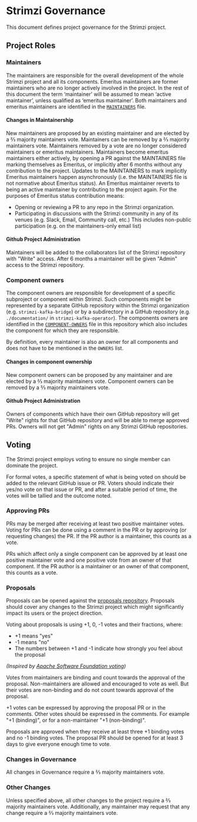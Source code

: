 # Strimzi Governance

This document defines project governance for the Strimzi project.

## Project Roles

### Maintainers

The maintainers are responsible for the overall development of the whole Strimzi project and all its components.
Emeritus maintainers are former maintainers who are no longer actively involved in the project.
In the rest of this document the term ‘maintainer’ will be assumed to mean ‘active maintainer’, unless qualified as ‘emeritus maintainer’.
Both maintainers and emeritus maintainers are identified in the [`MAINTAINERS`](MAINTAINERS) file. 

#### Changes in Maintainership

New maintainers are proposed by an existing maintainer and are elected by a ⅔ majority maintainers vote.
Maintainers can be removed by a ⅔ majority maintainers vote. 
Maintainers removed by a vote are no longer considered maintainers or emeritus maintainers.
Maintainers become emeritus maintainers either actively, by opening a PR against the MAINTAINERS file marking themselves as Emeritus, or implicitly after 6 months without any contribution to the project.
Updates to the MAINTAINERS to mark implicitly Emeritus maintainers happen asynchronously (i.e. the MAINTAINERS file is not normative about Emeritus status).
An Emeritus maintainer reverts to being an active maintainer by contributing to the project again.
For the purposes of Emeritus status contribution means:
* Opening or reviewing a PR to any repo in the Strimzi organization.
* Participating in discussions with the Strimzi community in any of its venues (e.g. Slack, Email, Community call, etc.) This includes non-public participation (e.g. on the maintainers-only email list)

#### Github Project Administration

Maintainers will be added to the collaborators list of the Strimzi repository with "Write" access.
After 6 months a maintainer will be given "Admin" access to the Strimzi repository.

### Component owners

The component owners are responsible for development of a specific subproject or component within Strimzi.
Such components might be represented by a separate GitHub repository within the Strimzi organization (e.g. `strimzi-kafka-bridge`) or by a subdirectory in a GitHub repository (e.g. `./documentation/` in `strimzi-kafka-operator`).
The components owners are identified in the [`COMPONENT-OWNERS`](COMPONENT-OWNERS) file in this repository which also includes the component for which they are responsible.

By definition, every maintainer is also an owner for all components and does not have to be mentioned in the `OWNERS` list.

#### Changes in component ownership

New component owners can be proposed by any maintainer and are elected by a ⅔ majority maintainers vote.
Component owners can be removed by a ⅔ majority maintainers vote.

#### Github Project Administration

Owners of components which have their own GitHub repository will get "Write" rights for that GitHub repository and will be able to merge approved PRs.
Owners will not get "Admin" rights on any Strimzi GitHub repositories.

## Voting

The Strimzi project employs voting to ensure no single member can dominate the project.

For formal votes, a specific statement of what is being voted on should be added to the relevant GitHub issue or PR.
Voters should indicate their yes/no vote on that issue or PR, and after a suitable period of time, the votes will be tallied and the outcome noted.

### Approving PRs

PRs may be merged after receiving at least two positive maintainer votes.
Voting for PRs can be done using a comment in the PR or by approving (or requesting changes) the PR.
If the PR author is a maintainer, this counts as a vote.

PRs which affect only a single component can be approved by at least one positive maintainer vote and one positive vote from an owner of that component.
If the PR author is a maintainer or an owner of that component, this counts as a vote.

### Proposals

Proposals can be opened against the [proposals repository](https://github.com/strimzi/proposals).
Proposals should cover any changes to the Strimzi project which might significantly impact its users or the project direction.

Voting about proposals is using +1, 0, -1 votes and their fractions, where:
* +1 means "yes"
* -1 means "no"
* The numbers between +1 and -1 indicate how strongly you feel about the proposal

_(Inspired by [Apache Software Foundation voting](https://www.apache.org/foundation/voting.html#expressing-votes-1-0-1-and-fractions))_

Votes from maintainers are binding and count towards the approval of the proposal.
Non-maintainers are allowed and encouraged to vote as well.
But their votes are non-binding and do not count towards approval of the proposal.

+1 votes can be expressed by approving the proposal PR or in the comments.
Other votes should be expressed in the comments.
For example "+1 (binding)", or for a non-maintainer "+1 (non-binding)".

Proposals are approved when they receive at least three +1 binding votes and no -1 binding votes.
The proposal PR should be opened for at least 3 days to give everyone enough time to vote.

### Changes in Governance

All changes in Governance require a ⅔ majority maintainers vote.

### Other Changes

Unless specified above, all other changes to the project require a ⅔ majority maintainers vote.
Additionally, any maintainer may request that any change require a ⅔ majority maintainers vote.
